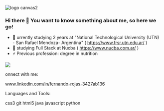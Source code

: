 ![logo canvas2](https://github.com/rojasfernando/rojasfernando/assets/91997517/44f7d736-ab8f-41ab-a09e-3c3ac6212372)
### Hi there 👋 You want to know something about me, so here we go!
 

- 🔭 urrently studying 2 years at "National Technological University (UTN) - San Rafael Mendoza- Argentina" ( https://www.frsr.utn.edu.ar/ )
- 🌱 studying Full Stack at Nucba ( https://www.nucba.com.ar/ )
- ⚡ Previous profession: degree in nutrition

<div id= "header" aling="center">
 <img src= "https://media.giphy.com/media/EZ4P7yo04aaiRK6RlJ/giphy.gif" widt="100"/>
<div/>
  
onnect with me:

www.linkedin.com/in/fernando-rojas-3427ab136

Languages and Tools:

css3 git html5 java javascript  python





